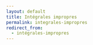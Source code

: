 ```yaml
---
layout: default
title: Intégrales impropres
permalink: integrales-impropres
redirect_from:
  - intégrales-impropres
---
```

